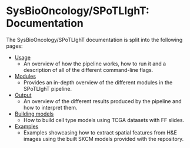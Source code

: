 # SysBioOncology/SPoTLIghT: Documentation

The SysBioOncology/SPoTLIghT documentation is split into the following pages:

* [Usage](usage.md)
  + An overview of how the pipeline works, how to run it and a description of all of the different command-line flags.
* [Modules](spotlightmodules.md)
  + Provides an in-depth overview of the different modules in the SPoTLIghT pipeline.
* [Output](output.md)
  + An overview of the different results produced by the pipeline and how to interpret them.
* [Building models](buildingmodels.md)
  + How to build cell type models using TCGA datasets with FF slides.
* [Examples](examples.md)
  + Examples showcasing how to extract spatial features from H&E images using the built SKCM models provided with the repository.

